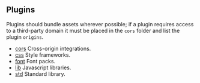 ## Plugins

Plugins should bundle assets wherever possible; if a plugin requires access to a third-party domain it must be placed in the `cors` folder and list the plugin `origins`.

* [cors](/cors) Cross-origin integrations.
* [css](/css) Style frameworks.
* [font](/font) Font packs.
* [lib](/lib) Javascript libraries.
* [std](/std) Standard library.

